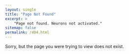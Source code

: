 ```yaml
---
layout: single
title: "Page Not Found"
excerpt: >
    "Page not found. Neurons not activated."
sitemap: false
permalink: /404.html
---
```


Sorry, but the page you were trying to view does not exist.
